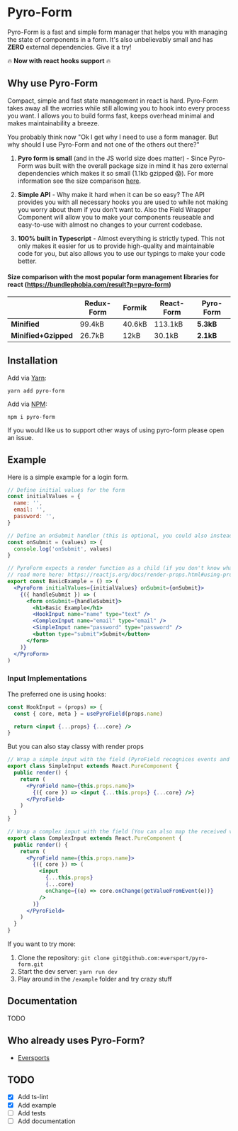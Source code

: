 # Pyro-Form

Pyro-Form is a fast and simple form manager that helps you with managing the state of components in a form. It's also unbelievably small and has **ZERO** external dependencies. Give it a try!

 🔥 **Now with react hooks support** 🔥 

## Why use Pyro-Form

Compact, simple and fast state management in react is hard. Pyro-Form takes away all the worries while still allowing you to hook into every process you want. I allows you to build forms fast, keeps overhead minimal and makes maintainability a breeze. 

You probably think now "Ok I get why I need to use a form manager. But why should I use Pyro-Form and not one of the others out there?"

1) **Pyro form is small** (and in the JS world size does matter) - Since Pyro-Form was built with the overall package size in mind it has zero external dependencies which makes it so small (1.1kb gzipped 😱). For more information see the size comparison [here](#comparison-with-the-most-popular-form-management-libraries-for-react).

2) **Simple API** - Why make it hard when it can be so easy? The API provides you with all necessary hooks you are used to while not making you worry about them if you don't want to. Also the Field Wrapper Component will allow you to make your components reuseable and easy-to-use with almost no changes to your current codebase.  

3) **100% built in Typescript** - Almost everything is strictly typed. This not only makes it easier for us to provide high-quality and maintainable code for you, but also allows you to use our typings to make your code better. 

#### Size comparison with the most popular form management libraries for react (https://bundlephobia.com/result?p=pyro-form)
  
| | Redux-Form | Formik | React-Form | Pyro-Form |
| --- | --- | --- | --- | --- |
| **Minified** | 99.4kB | 40.6kB | 113.1kB | **5.3kB** |
| **Minified+Gzipped** | 26.7kB | 12kB | 30.1kB | **2.1kB** |

## Installation

Add via [Yarn](https://www.npmjs.com/package/pyro-form):
```
yarn add pyro-form
```

Add via [NPM](https://www.npmjs.com/package/pyro-form):
```
npm i pyro-form
```

If you would like us to support other ways of using pyro-form please open an issue.


## Example

Here is a simple example for a login form.

``` jsx harmony
// Define initial values for the form
const initialValues = {
  name: '',
  email: '',
  password: '',
}

// Define an onSubmit handler (this is optional, you could also instead define an onChange handler)
const onSubmit = (values) => {
  console.log('onSubmit', values)
}

// PyroForm expects a render function as a child (if you don't know what this is you can
// read more here: https://reactjs.org/docs/render-props.html#using-props-other-than-render)
export const BasicExample = () => (
  <PyroForm initialValues={initialValues} onSubmit={onSubmit}>
    {({ handleSubmit }) => (
      <form onSubmit={handleSubmit}>
        <h1>Basic Example</h1>
        <HookInput name="name" type="text" />
        <ComplexInput name="email" type="email" />
        <SimpleInput name="password" type="password" />
        <button type="submit">Submit</button>
      </form>
    )}
  </PyroForm>
)
```

### Input Implementations

The preferred one is using hooks: 

``` jsx harmony
const HookInput = (props) => {
  const { core, meta } = usePyroField(props.name)

  return <input {...props} {...core} />
}
```

But you can also stay classy with render props

``` jsx harmony
// Wrap a simple input with the field (PyroField recognices events and pulls there value automatically)
export class SimpleInput extends React.PureComponent {
  public render() {
    return (
      <PyroField name={this.props.name}>
        {({ core }) => <input {...this.props} {...core} />}
      </PyroField>
    )
  }
}

// Wrap a complex input with the field (You can also map the received value manually)
export class ComplexInput extends React.PureComponent {
  public render() {
    return (
      <PyroField name={this.props.name}>
        {({ core }) => (
          <input
            {...this.props}
            {...core}
            onChange={(e) => core.onChange(getValueFromEvent(e))}
          />
        )}
      </PyroField>
    )
  }
}
```

If you want to try more:
 1) Clone the repository: ```git clone git@github.com:eversport/pyro-form.git```
 2) Start the dev server: ```yarn run dev```
 3) Play around in the ```/example``` folder and try crazy stuff 

## Documentation

TODO

## Who already uses Pyro-Form?

- [Eversports](https://eversports.com)

## TODO

- [x] Add ts-lint
- [x] Add example
- [ ] Add tests
- [ ] Add documentation
